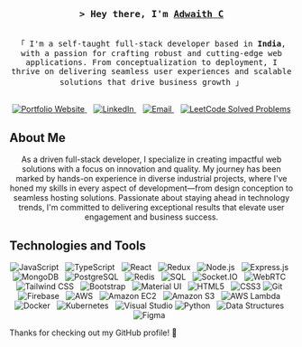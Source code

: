 
<!-- Intro -->
<h3 align="center">
  <samp>&gt; Hey there, I'm
    <b><a target="_blank" href="https://www.linkedin.com/in/adwaith-c/">Adwaith C</a></b>
  </samp>
</h3>

<p align="center">
  <samp>
    <br>
    「 I'm a self-taught full-stack developer based in <b>India</b>, with a passion for crafting robust and cutting-edge web applications. From conceptualization to deployment, I thrive on delivering seamless user experiences and scalable solutions that drive business growth 」
    <br><br>
  </samp>
</p>

<p align="center">
  <a href="https://adwaith.vercel.app" target="_blank">
    <img src="https://img.shields.io/badge/Website-DC143C?style=for-the-badge&logo=medium&logoColor=white" alt="Portfolio Website" />
  </a>&nbsp;&nbsp;
  <a href="https://www.linkedin.com/in/adwaith-c-25b5a0218" target="_blank">
    <img src="https://img.shields.io/badge/LinkedIn-0077B5?style=for-the-badge&logo=linkedin&logoColor=white" alt="LinkedIn" />
  </a>&nbsp;&nbsp;
   <a href="mailto:adwaithjanardhanan0@gmail.com" target="_blank">
    <img src="https://img.shields.io/badge/Email-D14836?style=for-the-badge&logo=gmail&logoColor=white" alt="Email" />
  </a>&nbsp;&nbsp;
   <a href="https://leetcode.com/adwxith/" target="_blank">
    <img src="https://img.shields.io/badge/dynamic/json?style=for-the-badge&labelColor=black&color=%23ffa116&label=Solved&query=solvedOverTotal&url=https%3A%2F%2Fleetcode-badge.vercel.app%2Fapi%2Fusers%2Fadwxith&logo=leetcode&logoColor=yellow" alt="LeetCode Solved Problems" />
  </a>
  
</p>

<!-- About Section -->
## About Me

<p align="center">  
  As a driven full-stack developer, I specialize in creating impactful web solutions with a focus on innovation and quality. My journey has been marked by hands-on experience in diverse industrial projects, where I've honed my skills in every aspect of development—from design conception to seamless hosting solutions. Passionate about staying ahead in technology trends, I'm committed to delivering exceptional results that elevate user engagement and business success.
</p>

<!-- Technologies and Tools -->
## Technologies and Tools

<p align="center" >
  <img src="https://img.shields.io/badge/Javascript-F0DB4F?style=for-the-badge&labelColor=black&logo=javascript&logoColor=F0DB4F" alt="JavaScript" />&nbsp;&nbsp;
  <img src="https://img.shields.io/badge/TypeScript-3178C6?style=for-the-badge&logo=typescript&logoColor=white" alt="TypeScript" />&nbsp;&nbsp;
  <img src="https://img.shields.io/badge/-React-61DBFB?style=for-the-badge&labelColor=black&logo=react&logoColor=61DBFB" alt="React" />&nbsp;&nbsp;
  <img src="https://img.shields.io/badge/Redux-593D88?style=for-the-badge&logo=redux&logoColor=white" alt="Redux" />&nbsp;&nbsp;
  <img src="https://img.shields.io/badge/Node.js-339933?style=for-the-badge&logo=node.js&logoColor=white" alt="Node.js" />&nbsp;&nbsp;
  <img src="https://img.shields.io/badge/Express.js-000000?style=for-the-badge&logo=express&logoColor=white" alt="Express.js" />&nbsp;&nbsp;
  <img src="https://img.shields.io/badge/MongoDB-4EA94B?style=for-the-badge&logo=mongodb&logoColor=white" alt="MongoDB" />&nbsp;&nbsp;
  <img src="https://img.shields.io/badge/postgres-%23316192.svg?style=for-the-badge&logo=postgresql&logoColor=white" alt="PostgreSQL" />&nbsp;&nbsp;
  <img src="https://img.shields.io/badge/Redis-DC382D?style=for-the-badge&logo=redis&logoColor=white" alt="Redis" />&nbsp;&nbsp;
  <img src="https://img.shields.io/badge/SQL-4479A1?style=for-the-badge&logo=sql&logoColor=white" alt="SQL" />&nbsp;&nbsp;
  <img src="https://img.shields.io/badge/Socket.IO-010101?style=for-the-badge&logo=socket.io&logoColor=white" alt="Socket.IO" />&nbsp;&nbsp;
  <img src="https://img.shields.io/badge/WebRTC-333333?style=for-the-badge&logo=webrtc&logoColor=white" alt="WebRTC" />&nbsp;&nbsp;
  <img src="https://img.shields.io/badge/Tailwind_CSS-092749?style=for-the-badge&logo=tailwindcss&logoColor=06B6D4&labelColor=000000" alt="Tailwind CSS" />&nbsp;&nbsp;
  <img src="https://img.shields.io/badge/Bootstrap-563D7C?style=for-the-badge&logo=bootstrap&logoColor=white" alt="Bootstrap" />&nbsp;&nbsp;
  <img src="https://img.shields.io/badge/Material_UI-0081CB?style=for-the-badge&logo=material-ui&logoColor=white" alt="Material UI" />&nbsp;&nbsp;
  <img src="https://img.shields.io/badge/HTML5-E34F26?style=for-the-badge&logo=html5&logoColor=white" alt="HTML5" />&nbsp;&nbsp;
  <img src="https://img.shields.io/badge/CSS3-1572B6?style=for-the-badge&logo=css3&logoColor=white" alt="CSS3" />
  <img src="https://img.shields.io/badge/Git-F05032?style=for-the-badge&logo=git&logoColor=white" alt="Git" />&nbsp;&nbsp;
  <img src="https://img.shields.io/badge/Firebase-FFCA28?style=for-the-badge&logo=firebase&logoColor=black" alt="Firebase" />&nbsp;&nbsp;
  <img src="https://img.shields.io/badge/AWS-%23FF9900.svg?style=for-the-badge&logo=amazon-aws&logoColor=white" alt="AWS" />&nbsp;&nbsp;
  <img src="https://img.shields.io/badge/Amazon_EC2-232F3E?style=for-the-badge&logo=amazon-ec2&logoColor=white" alt="Amazon EC2" />&nbsp;&nbsp;
  <img src="https://img.shields.io/badge/Amazon_S3-569A31?style=for-the-badge&logo=amazon-s3&logoColor=white" alt="Amazon S3" />&nbsp;&nbsp;
  <img src="https://img.shields.io/badge/AWS_Lambda-232F3E?style=for-the-badge&logo=amazon-aws&logoColor=white" alt="AWS Lambda" />&nbsp;&nbsp;
  <img src="https://img.shields.io/badge/docker-%230db7ed.svg?style=for-the-badge&logo=docker&logoColor=white" alt="Docker" />&nbsp;&nbsp;
  <img src="https://img.shields.io/badge/Kubernetes-326CE5?style=for-the-badge&logo=kubernetes&logoColor=white" alt="Kubernetes" />&nbsp;&nbsp;
  <img src="https://img.shields.io/badge/Visual_Studio-0078d7?style=for-the-badge&logo=visual%20studio&logoColor=white" alt="Visual Studio" />
  <img src="https://img.shields.io/badge/python-3670A0?style=for-the-badge&logo=python&logoColor=ffdd54" alt="Python" />&nbsp;&nbsp;
 <img src="https://img.shields.io/badge/Data_Structures-006400?style=for-the-badge" alt="Data Structures" />&nbsp;&nbsp;
  <img src="https://img.shields.io/badge/Figma-F24E1E?style=for-the-badge&logo=figma&logoColor=white" alt="Figma" />&nbsp;&nbsp;
</p>

Thanks for checking out my GitHub profile! 🚀
